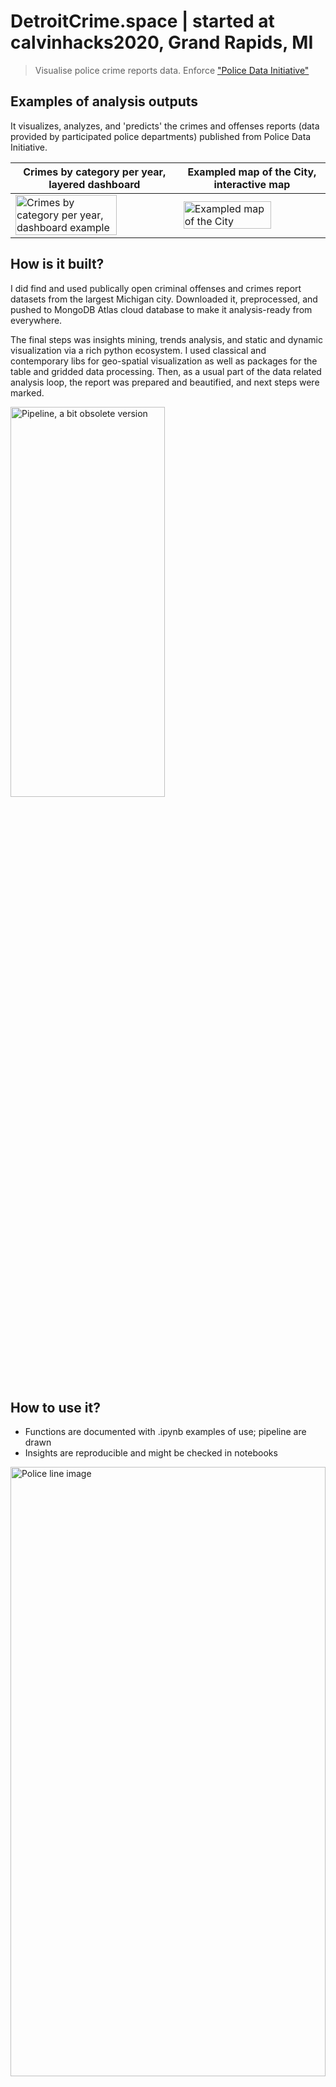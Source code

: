 # DetroitCrime.space | started at calvinhacks2020, Grand Rapids, MI
> Visualise police crime reports data. Enforce ["Police Data Initiative"](https://www.policedatainitiative.org/participating-agencies/)

## Examples of analysis outputs
It visualizes, analyzes, and 'predicts' the crimes and offenses reports (data provided by participated police departments) published from Police Data Initiative.

<table>
<thead>
  <tr>
    <th>Crimes by category per year, layered dashboard</th>
    <th>Exampled map of the City, interactive map</th>
  </tr>
</thead>
<tbody>
  <tr>
    <td>
      <img src="https://i.imgur.com/s97Rle2.png" align="center" alt="Crimes by category per year, dashboard example" width="80%">
    </td>
    <td>
      <img src="https://i.imgur.com/f78bqAq.png" align="center" alt="Exampled map of the City" width="80%">
    </td>
  </tr>
</tbody>
</table>

## How is it built?
I did find and used publically open criminal offenses and crimes report datasets from the largest Michigan city. Downloaded it, preprocessed, and pushed to MongoDB Atlas cloud database to make it analysis-ready from everywhere.   

The final steps was insights mining, trends analysis, and static and dynamic visualization via a rich python ecosystem. I used classical and contemporary libs for geo-spatial visualization as well as packages for the table and gridded data processing. Then, as a usual part of the data related analysis loop, the report was prepared and beautified, and next steps were marked.

<img src="https://i.imgur.com/HD8ek3s.png" alt="Pipeline, a bit obsolete version" height="40%" width="70%">

## How to use it?
* Functions are documented with .ipynb examples of use; pipeline are drawn
* Insights are reproducible and might be checked in notebooks

<img src="https://gallery.yopriceville.com/var/resizes/Free-Clipart-Pictures/Police-PNG/Police_Line_Transparent_PNG_Clip_Art_Image.png?m=1527240027" alt="Police line image" height="50%" width="100%">
